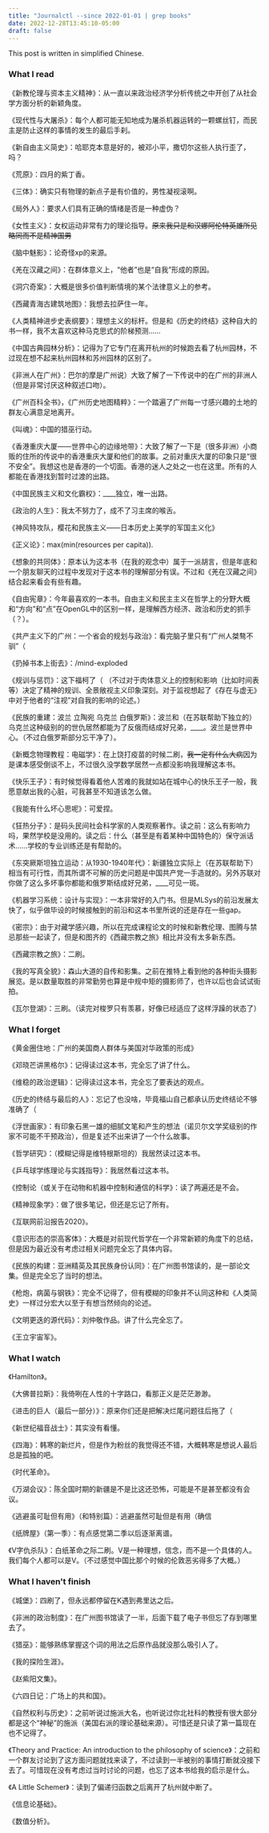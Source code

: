 ```yaml
---
title: "Journalctl --since 2022-01-01 | grep books"
date: 2022-12-28T13:45:10-05:00
draft: false
---
```


This post is written in simplified Chinese.

### What I read

《新教伦理与资本主义精神》：从一直以来政治经济学分析传统之中开创了从社会学方面分析的新颖角度。

《现代性与大屠杀》：每个人都可能无知地成为屠杀机器运转的一颗螺丝钉，而民主是防止这样的事情的发生的最后手刹。

《新自由主义简史》：哈耶克本意是好的，被邓小平，撒切尔这些人执行歪了，吗？

《荒原》：四月的紫丁香。

《三体》：确实只有物理的新点子是有价值的，男性凝视滚啊。

《局外人》：要求人们具有正确的情绪是否是一种虚伪？

《女性主义》：女权运动非常有力的理论指导。~~原来我只是和汉娜阿伦特英雄所见略同而不是精神国男~~

《脑中魅影》：论奇怪xp的来源。

《羌在汉藏之间》：在群体意义上，“他者”也是“自我”形成的原因。

《洞穴奇案》：大概是很多价值判断情境的某个法律意义上的参考。

《西藏青海古建筑地图》：我想去拉萨住一年。

《人类精神进步史表纲要》：理想主义的标杆。但是和《历史的终结》这种自大的书一样，我不太喜欢这种马克思式的阶梯预测……

《中国古典园林分析》：记得为了它专门在离开杭州的时候跑去看了杭州园林，不过现在想不起来杭州园林和苏州园林的区别了。

《非洲人在广州》：巴尔的摩是广州说）大致了解了一下传说中的在广州的非洲人（但是非常讨厌这种叙述口吻）。

《广州百科全书》，《广州历史地图精粹》：一个踏遍了广州每一寸感兴趣的土地的群友心满意足地离开。

《叫魂》：中国的猎巫行动。

《香港重庆大厦——世界中心的边缘地带》：大致了解了一下是（很多非洲）小商贩的住所的传说中的香港重庆大厦和他们的故事。之前对重庆大厦的印象只是“很不安全”。我想这也是香港的一个切面。香港的迷人之处之一也在这里。所有的人都能在香港找到暂时过渡的出路。

《中国民族主义和文化霸权》：____独立，唯一出路。

《政治的人生》：我太不努力了，成不了习主席的喉舌。

《神风特攻队，樱花和民族主义——日本历史上美学的军国主义化》

《正义论》：max(min(resources per capita)).

《想象的共同体》：原本认为这本书（在我的观念中）属于一派胡言，但是年底和一个朋友聊天的过程中发现对于这本书的理解部分有误。不过和《羌在汉藏之间》结合起来看会有些有趣。

《自由宪章》：今年最喜欢的一本书。自由主义和民主主义在哲学上的分野大概和“方向”和“点”在OpenGL中的区别一样，是理解西方经济、政治和历史的抓手（？）。

《共产主义下的广州：一个省会的规划与政治》：看完脑子里只有“广州人桀骜不驯”（

《扔掉书本上街去》：/mind-exploded

《规训与惩罚》：这下福柯了（ （不过对于肉体意义上的控制和影响（比如时间表等）决定了精神的规训、全景敞视主义印象深刻。对于监视想起了《存在与虚无》中对于他者的“注视”对自我的影响的论述。）

《民族的重建：波兰 立陶宛 乌克兰 白俄罗斯》：波兰和（在苏联帮助下独立的）乌克兰这种级别的的世仇居然都能为了反俄而结成好兄弟，____。波兰是世界中心。（不过白俄罗斯部分忘干净了）。

《新概念物理教程：电磁学》：在上饶打疫苗的时候二刷，~~我一定有什么大病~~因为是课本感受倒谈不上，不过很久没学数学居然一点都没影响我理解这本书。

《快乐王子》：有时候觉得看着他人苦难的我就如站在城中心的快乐王子一般，我愿意献出我的心脏，可我甚至不知道该怎么做。

《我能有什么坏心思呢》：可爱捏。

《狂热分子》：是码头民间社会科学家的人类观察著作。读之前：这么有影响力吗，果然学校是没用的。读之后：什么（甚至是有着某种中国特色的）保守派话术……学校的专业训练还是有帮助的。

《东突厥斯坦独立运动：从1930-1940年代》：新疆独立实际上（在苏联帮助下）相当有可行性，而其所谓不可解的历史问题是中国共产党一手造就的。另外苏联对你做了这么多坏事你都能和俄罗斯结成好兄弟，____可见一斑。

《机器学习系统：设计与实现》：一本非常好的入门书。但是MLSys的前沿发展太快了，似乎做毕设的时候接触到的前沿和这本书里所说的还是存在一些gap。

《密宗》：由于对藏学感兴趣，所以在完成课程论文的时候和新教伦理、图腾与禁忌那些一起读了，但是和图齐的《西藏宗教之旅》相比并没有太多新东西。

《西藏宗教之旅》：二刷。

《我的写真全貌》：森山大道的自传和影集。之前在推特上看到他的各种街头摄影展览。是以数量取胜的非常勤劳也算是中规中矩的摄影师了，也许以后也会试试街拍。

《瓦尔登湖》：三刷。（读完对梭罗只有羡慕，好像已经适应了这样浮躁的状态了）

### What I forget

《黄金圈住地：广州的美国商人群体与美国对华政策的形成》

《邓晓芒讲黑格尔》：记得读过这本书，完全忘了讲了什么。

《维稳的政治逻辑》：记得读过这本书，完全忘了要表达的观点。

《历史的终结与最后的人》：忘记了也没啥，毕竟福山自己都承认历史终结论不够准确了（

《浮世画家》：有印象石黑一雄的细腻文笔和产生的想法（诺贝尔文学奖级别的作家不可能不干预政治），但是复述不出来讲了一个什么故事。

《哲学研究》：（模糊记得是维特根斯坦的）我居然读过这本书。

《乒乓球学练理论与实践指导》：我居然看过这本书。

《控制论（或关于在动物和机器中控制和通信的科学》：读了两遍还是不会。

《精神现象学》：做了很多笔记，但还是忘记了所有。

《互联网前沿报告2020》。

《意识形态的崇高客体》：大概是对前现代哲学在一个非常新颖的角度下的总结，但是因为最近没有考虑过相关问题完全忘了具体内容。

《民族的构建：亚洲精英及其民族身份认同》：在广州图书馆读的，是一部论文集。但是完全忘了当时的想法。

《枪炮，病菌与钢铁》：完全不记得了，但有模糊的印象并不认同这种和《人类简史》一样过分宏大以至于有想当然倾向的论述。

《文明更迭的源代码》：刘仲敬作品。讲了什么完全忘了。

《王立宇宙军》。

### What I watch

《Hamilton》。

《大佛普拉斯》：我倚咧在人性的十字路口，看那正义是茫茫渺渺。

《进击的巨人（最后一部分）》：原来你们还是把解决烂尾问题往后拖了（

《新世纪福音战士》：其实没有看懂。

《四海》：韩寒的新烂片，但是作为粉丝的我觉得还不错，大概韩寒是想说人最后总是孤独的吧。

《时代革命》。

《万湖会议》：陈全国时期的新疆是不是比这还恐怖，可能是不是甚至都没有会议。

《逃避虽可耻但有用》（和特别篇）：逃避虽然可耻但是有用（确信

《纸牌屋》（第一季）：有点感觉第二季以后逐渐离谱。

《V字仇杀队》：白纸革命之际二刷。V是一种理想，信念，而不是一个具体的人。我们每个人都可以是V。（不过感觉中国比那个时候的伦敦恶劣得多了大概。）

### What I haven't finish

《城堡》：四刷了，但永远都停留在K遇到弗里达之后。

《非洲的政治制度》：在广州图书馆读了一半，后面下载了电子书但忘了存到哪里去了。

《猎巫》：能够熟练掌握这个词的用法之后原作品就没那么吸引人了。

《我的探险生涯》。

《赵紫阳文集》。

《六四日记：广场上的共和国》。

《自然权利与历史》：之前听说过施派大名，也听说过你北社科的教授有很大部分都是这个“神秘”的施派（美国右派的理论基础来源）。可惜还是只读了第一篇现在也不记得了。

《Theory and Practice: An introduction to the philosophy of science》：之前和一个群友讨论到了这方面问题就找来读了，不过读到一半被别的事情打断就没接下去了。可惜现在没有考虑过当时讨论的问题，也忘了这本书给我的启示是什么。

《A Little Schemer》：读到了偏递归函数之后离开了杭州就中断了。

《信息论基础》。

《数值分析》。

